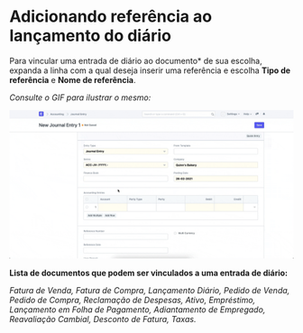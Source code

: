 # Adicionando referência ao lançamento do diário


Para vincular uma entrada de diário ao documento\* de sua escolha, expanda a linha com a qual deseja inserir uma referência e escolha **Tipo de referência** e **Nome de referência**.

  


*Consulte o GIF para ilustrar o mesmo:*

  


![](/files/I4KjJJB.gif)

  


**Lista de documentos que podem ser vinculados a uma entrada de diário:**

*Fatura de Venda, Fatura de Compra, Lançamento Diário, Pedido de Venda, Pedido de Compra, Reclamação de Despesas, Ativo, Empréstimo, Lançamento em Folha de Pagamento, Adiantamento de Empregado, Reavaliação Cambial, Desconto de Fatura, Taxas.*